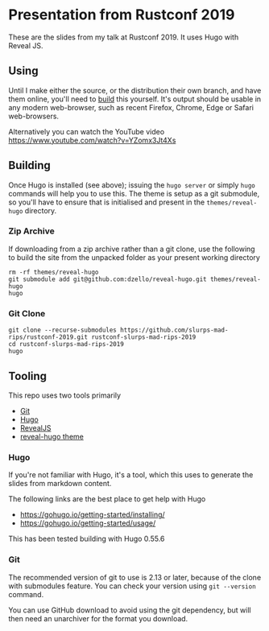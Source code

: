 # Presentation from Rustconf 2019

These are the slides from my talk at Rustconf 2019. It uses Hugo with Reveal JS.

## Using

Until I make either the source, or the distribution their own branch, and have them online, you'll need
to [build](#building) this yourself. It's output should be usable in any modern web-browser, such as 
recent Firefox, Chrome, Edge or Safari web-browsers.

Alternatively you can watch the YouTube video https://www.youtube.com/watch?v=YZomx3Jt4Xs

## Building

Once Hugo is installed (see above); issuing the `hugo server` or simply `hugo` commands will help 
you to use this. The theme is setup as a git submodule, so you'll have to ensure that is initialised 
and present in the `themes/reveal-hugo` directory.

### Zip Archive

If downloading from a zip archive rather than a git clone, use the following to build the site from
the unpacked folder as your present working directory

```
rm -rf themes/reveal-hugo
git submodule add git@github.com:dzello/reveal-hugo.git themes/reveal-hugo
hugo
```

### Git Clone

```
git clone --recurse-submodules https://github.com/slurps-mad-rips/rustconf-2019.git rustconf-slurps-mad-rips-2019
cd rustconf-slurps-mad-rips-2019
hugo
```

## Tooling

This repo uses two tools primarily

- [Git](https://git-scm.com/)
- [Hugo](https://gohugo.io/)
- [RevealJS](https://revealjs.com/)
- [reveal-hugo theme](https://github.com/dzello/reveal-hugo)

### Hugo

If you're not familiar with Hugo, it's a tool, which this uses to generate the slides from markdown content.

The following links are the best place to get help with Hugo

- https://gohugo.io/getting-started/installing/
- https://gohugo.io/getting-started/usage/

This has been tested building with Hugo 0.55.6

### Git

The recommended version of git to use is 2.13 or later, because of the clone with submodules feature. 
You can check your version using `git --version` command.

You can use GitHub download to avoid using the git dependency, but will then need an unarchiver for the 
format you download.
